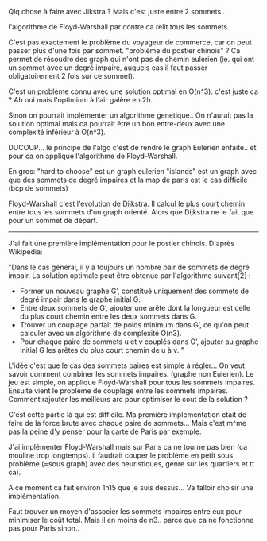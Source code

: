 Qlq chose à faire avec Jikstra ? Mais c'est juste entre 2 sommets...

l'algorithme de Floyd-Warshall par contre ca relit tous les sommets.

C'est pas exactement le problème du voyageur de commerce, car on peut passer plus d'une fois par sommet. "problème du postier chinois" ?
Ca permet de résoudre des graph qui n'ont pas de chemin eulerien (ie. qui ont un sommet avec un degré impaire, auquels cas il faut passer obligatoirement 2 fois sur ce sommet).

C'est un problème connu avec une solution optimal en O(n^3). c'est juste ca ? Ah oui mais l'optimium à l'air galère en 2h.

Sinon on pourrait implémenter un algorithme genetique.. On n'aurait pas la solution optimal mais ca pourrait être un bon entre-deux avec une complexité inférieur à O(n^3).

DUCOUP... le principe de l'algo c'est de rendre le graph Eulerien enfaite.. et pour ca on applique l'algorithme de Floyd-Warshall.

En gros: 
"hard to choose" est un graph eulerien
"islands" est un graph avec que des sommets de degré impaires
et la map de paris est le cas difficile (bcp de sommets)


Floyd-Warshall c'est l'evolution de Dijkstra. Il calcul le plus court chemin entre tous les sommets d'un graph orienté. Alors que Dijkstra ne le fait que pour un sommet de départ.

----
J'ai fait une première implémentation pour le postier chinois. D'après Wikipedia:

"Dans le cas général, il y a toujours un nombre pair de sommets de degré impair. La solution optimale peut être obtenue par l'algorithme suivant[2] :

- Former un nouveau graphe G’, constitué uniquement des sommets de degré impair dans le graphe initial G.
- Entre deux sommets de G’, ajouter une arête dont la longueur est celle du plus court chemin entre les deux sommets dans G.
- Trouver un couplage parfait de poids minimum dans G’, ce qu'on peut calculer avec un algorithme de complexité O(n3).
- Pour chaque paire de sommets u et v couplés dans G’, ajouter au graphe initial G les arêtes du plus court chemin de u à v.
"

L'idée c'est que le cas des sommets paires est simple à régler... On veut savoir comment combiner les sommets impaires. (graphe non Eulerien).
Le jeu est simple, on applique Floyd-Warshall pour tous les sommets impaires.
Ensuite vient le problème de couplage entre les sommets impaires. Comment rajouter les meilleurs arc pour optimiser le cout de la solution ?

C'est cette partie là qui est difficile. Ma première implementation etait de faire de la force brute avec chaque paire de sommets... Mais c'est m^me pas la peine d'y penser pour la carte de Paris par exemple.

J'ai implémenter Floyd-Warshall mais sur Paris ca ne tourne pas bien (ca mouline trop longtemps). il faudrait couper le problème en petit sous problème (=sous graph) avec des heuristiques, genre sur les quartiers et tt ca).

A ce moment ca fait environ 1h15 que je suis dessus... Va falloir choisir une implémentation.

Faut trouver un moyen d'associer les sommets impaires entre eux pour minimiser le coût total.
Mais il en moins de n3.. parce que ca ne fonctionne pas pour Paris sinon..